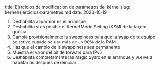 title: Ejercicios de modificación de parámetros del kérnel
slug: kernel/ejercicios-parametros.md
date: 2020-10-19

1. Deshabilita apparmor en el arranque
1. Deshabilita si es posible el Kernel Mode Setting (KSM) de la
   tarjeta gráfica
1. Cambia provisionalmente la swappiness para que la swap de tu equipo
   se active cuando se use más de un 90% de la RAM
1. Haz que el cambio de la swappiness sea permanente
1. Muestra el valor del bit de forward para IPv6
1. Deshabilita completamente las Magic Sysrq en el arranque y vuelve a
   habilitarlas después de reiniciar

